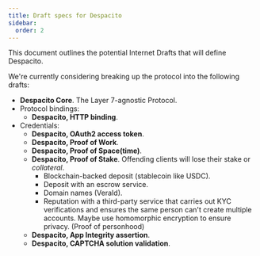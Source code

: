```yaml
---
title: Draft specs for Despacito
sidebar:
  order: 2
---
```


This document outlines the potential Internet Drafts that will define Despacito.

We're currently considering breaking up the protocol into the following drafts:

- **Despacito Core**. The Layer 7-agnostic Protocol.
- Protocol bindings:
  - **Despacito, HTTP binding**.
- Credentials:
  - **Despacito, OAuth2 access token**.
  - **Despacito, Proof of Work**.
  - **Despacito, Proof of Space(time)**.
  - **Despacito, Proof of Stake**. Offending clients will lose their stake or _collateral_.
    - Blockchain-backed deposit (stablecoin like USDC).
    - Deposit with an escrow service.
    - Domain names (VeraId).
    - Reputation with a third-party service that carries out KYC verifications and ensures the same person can't create multiple accounts. Maybe use homomorphic encryption to ensure privacy. (Proof of personhood)
  - **Despacito, App Integrity assertion**.
  - **Despacito, CAPTCHA solution validation**.
